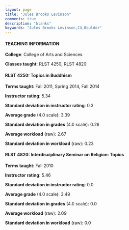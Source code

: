 ```yaml
---
layout: page
title: "Jules Brooks Levinson" 
comments: true
description: "blanks"
keywords: "Jules Brooks Levinson,CU,Boulder"
---
```

<head>
<script src="https://ajax.googleapis.com/ajax/libs/jquery/2.1.3/jquery.min.js"></script>
<script src="https://dl.dropboxusercontent.com/s/pc42nxpaw1ea4o9/highcharts.js?dl=0"></script>
<!-- <script src="../assets/js/highcharts.js"></script> -->
<style type="text/css">@font-face {
	font-family: "Bebas Neue";
	src: url(https://www.filehosting.org/file/details/544349/BebasNeue Regular.otf) format("opentype");
	}
	h1.Bebas { 
		font-family: "Bebas Neue", Verdana, Tahoma;
	}
</style>
</head>
	   
#### TEACHING INFORMATION

**College**: College of Arts and Sciences

**Classes taught**: RLST 4250, RLST 4820

#### RLST 4250: Topics in Buddhism

**Terms taught**: Fall 2011, Spring 2014, Fall 2014

**Instructor rating**: 5.34

**Standard deviation in instructor rating**: 0.3

**Average grade** (4.0 scale): 3.39

**Standard deviation in grades** (4.0 scale): 0.28

**Average workload** (raw): 2.67

**Standard deviation in workload** (raw): 0.23

#### RLST 4820: Interdisciplinary Seminar on Religion: Topics

**Terms taught**: Fall 2010

**Instructor rating**: 5.46

**Standard deviation in instructor rating**: 0.0

**Average grade** (4.0 scale): 3.49

**Standard deviation in grades** (4.0 scale): 0.0

**Average workload** (raw): 2.09

**Standard deviation in workload** (raw): 0.0

